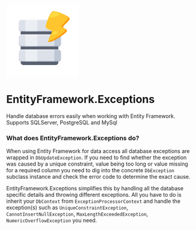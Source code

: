 ![EntityFramework.Exceptions](Icon.png "EntityFramework.Exceptions")

# EntityFramework.Exceptions
Handle database errors easily when working with Entity Framework. Supports SQLServer, PostgreSQL and MySql

### What does EntityFramework.Exceptions do?

When using Entity Framework for data access all database exceptions are wrapped in `DbUpdateException`. If you need to find 
whether the exception was caused by a unique constraint, value being too long or value missing for a required column you need to dig into 
the concrete `DbException` subclass instance and check the error code to determine the exact cause.

EntityFramework.Exceptions simplifies this by handling all the database specific details and throwing different exceptions. All you have
to do is inherit your `DbContext` from `ExceptionProcessorContext` and handle the exception(s) such as `UniqueConstraintException`,
`CannotInsertNullException`, `MaxLengthExceededException`, `NumericOverflowException` you need.
